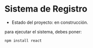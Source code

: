 <h1>Sistema de Registro</h1>

- Estado del proyecto: en construcción.

para ejecutar el sistema, debes poner:

```npm install react```
